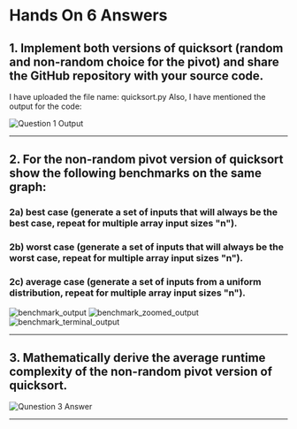 # Hands On 6 Answers

## 1. Implement both versions of quicksort (random and non-random choice for the pivot) and share the GitHub repository with your source code.
I have uploaded the file name: quicksort.py
Also, I have mentioned the output for the code:

![Question 1 Output](https://github.com/user-attachments/assets/aa0f642b-9a97-4b61-86c9-9549900ea01c)

---
## 2. For the non-random pivot version of quicksort show the following benchmarks on the same graph:
### 2a) best case (generate a set of inputs that will always be the best case, repeat for multiple array input sizes "n").
### 2b) worst case (generate a set of inputs that will always be the worst case, repeat for multiple array input sizes "n").
### 2c) average case (generate a set of inputs from a uniform distribution, repeat for multiple array input sizes "n").

![benchmark_output](https://github.com/user-attachments/assets/426073de-e7af-4be3-92ca-69fd89869093)
![benchmark_zoomed_output](https://github.com/user-attachments/assets/0062e30a-5df5-4620-874d-0be0feb80d62)
![benchmark_terminal_output](https://github.com/user-attachments/assets/04570c79-1e75-4037-bfbe-9145a22cef03)
 
---
## 3. Mathematically derive the average runtime complexity of the non-random pivot version of quicksort.

![Qunestion 3 Answer](https://github.com/user-attachments/assets/6e14635a-1753-4eea-82b9-c42731d6f711)

---
